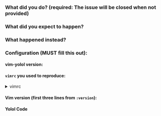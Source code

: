 <!--
Before filing an issue, please check if vim-yolol's help addresses your problem (see `:help yolol-trouble`).

Consider executing `:YololReportGitHubIssue` to populate much of this information automatically.
-->
### What did you do? (required: The issue will be **closed** when not provided)

<!--
If possible, please provide clear steps for reproducing the problem.
-->

### What did you expect to happen?

### What happened instead?

### Configuration (**MUST** fill this out):

#### vim-yolol version:

####  `vimrc` you used to reproduce:
<!--
Use a *minimal* vimrc with other plugins disabled; do not link to a 2,000 line vimrc.

If this is not provided or is obviously incomplete, the issue may be unceremoniously closed.
-->
<!-- vimrc -->
<details><summary>vimrc</summary><br><pre>

</pre></details>

#### Vim version (first three lines from `:version`):
<!-- :version -->

#### Yolol Code
<code>

</code>
